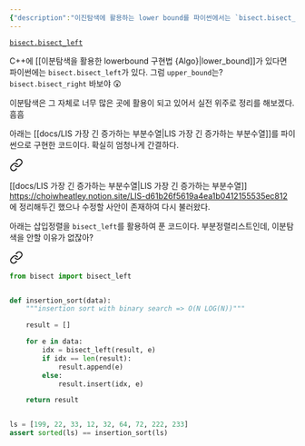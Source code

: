 ```yaml
---
{"description":"이진탐색에 활용하는 lower bound를 파이썬에서는 `bisect.bisect_left`로 가능하다.","aliases":null,"tags":null,"created":"2023-05-18T17:32:42","updated":"2023-08-11T13:40:39","title":"lower bound with bisect_left (python)","dg-publish":true,"permalink":"/docs/lower bound with bisect_left (python)/","dgPassFrontmatter":true}
---
```


[`bisect.bisect_left`](https://docs.python.org/3/library/bisect.html#bisect.bisect_left)

C++에 [[이분탐색을 활용한 lowerbound 구현법 {Algo}\|lower_bound]]가 있다면 파이썬에는 `bisect.bisect_left`가 있다. 그럼 `upper_bound`는? `bisect.bisect_right` 바보야 😲

이분탐색은 그 자체로 너무 많은 곳에 활용이 되고 있어서 실전 위주로 정리를 해보겠다. 흠흠

아래는 [[docs/LIS 가장 긴 증가하는 부분수열\|LIS 가장 긴 증가하는 부분수열]]를 파이썬으로 구현한 코드이다. 확실히 엄청나게 간결하다.


<div class="transclusion internal-embed is-loaded"><a class="markdown-embed-link" href="/docs/20230518-estsoft-python-tree-lis-selection-sort-insertion-sort-merge-sort-quick-sort/#4ygbua" aria-label="Open link"><svg xmlns="http://www.w3.org/2000/svg" width="24" height="24" viewBox="0 0 24 24" fill="none" stroke="currentColor" stroke-width="2" stroke-linecap="round" stroke-linejoin="round" class="svg-icon lucide-link"><path d="M10 13a5 5 0 0 0 7.54.54l3-3a5 5 0 0 0-7.07-7.07l-1.72 1.71"></path><path d="M14 11a5 5 0 0 0-7.54-.54l-3 3a5 5 0 0 0 7.07 7.07l1.71-1.71"></path></svg></a><div class="markdown-embed">



[[docs/LIS 가장 긴 증가하는 부분수열\|LIS 가장 긴 증가하는 부분수열]]  
<https://choiwheatley.notion.site/LIS-d61b26f5619a4ea1b0412155535ec812> 에 정리해두긴 했으나 수정할 사안이 존재하여 다시 불러왔다.  


</div></div>


아래는 삽입정렬을 `bisect_left`를 활용하여 푼 코드이다. 부분정렬리스트인데, 이분탐색을 안할 이유가 없잖아?


<div class="transclusion internal-embed is-loaded"><a class="markdown-embed-link" href="/docs/20230518-estsoft-python-tree-lis-selection-sort-insertion-sort-merge-sort-quick-sort/#fyzoll" aria-label="Open link"><svg xmlns="http://www.w3.org/2000/svg" width="24" height="24" viewBox="0 0 24 24" fill="none" stroke="currentColor" stroke-width="2" stroke-linecap="round" stroke-linejoin="round" class="svg-icon lucide-link"><path d="M10 13a5 5 0 0 0 7.54.54l3-3a5 5 0 0 0-7.07-7.07l-1.72 1.71"></path><path d="M14 11a5 5 0 0 0-7.54-.54l-3 3a5 5 0 0 0 7.07 7.07l1.71-1.71"></path></svg></a><div class="markdown-embed">



```python
from bisect import bisect_left


def insertion_sort(data):
    """insertion sort with binary search => O(N LOG(N))"""

    result = []

    for e in data:
        idx = bisect_left(result, e)
        if idx == len(result):
            result.append(e)
        else:
            result.insert(idx, e)

    return result


ls = [199, 22, 33, 12, 32, 64, 72, 222, 233]
assert sorted(ls) == insertion_sort(ls)
```

</div></div>

